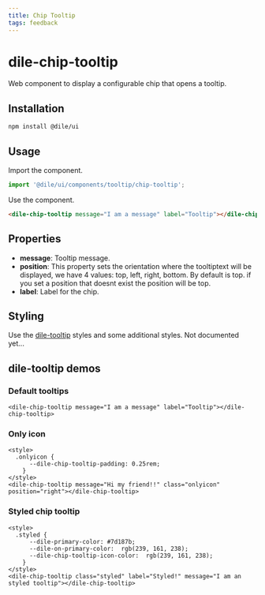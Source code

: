 ```yaml
---
title: Chip Tooltip
tags: feedback
---
```


# dile-chip-tooltip

Web component to display a configurable chip that opens a tooltip.

## Installation

```bash
npm install @dile/ui
```

## Usage

Import the component.

```javascript
import '@dile/ui/components/tooltip/chip-tooltip';
```

Use the component.

```html
<dile-chip-tooltip message="I am a message" label="Tooltip"></dile-chip-tooltip>
```

## Properties

- **message**: Tooltip message.
- **position**: This property sets the orientation where the tooltiptext will be displayed, we have 4 values: top, left, right, bottom. By default is top. if you set
a position that doesnt exist the position will be top.
- **label**: Label for the chip.

## Styling

Use the [dile-tooltip](/components/dile-tooltip/) styles and some additional styles. Not documented yet...

## dile-tooltip demos

### Default tooltips

```html:preview
<dile-chip-tooltip message="I am a message" label="Tooltip"></dile-chip-tooltip>
```

### Only icon

```html:preview
<style>
  .onlyicon {
      --dile-chip-tooltip-padding: 0.25rem;
    }
</style>
<dile-chip-tooltip message="Hi my friend!!" class="onlyicon" position="right"></dile-chip-tooltip>
```

### Styled chip tooltip

```html:preview
<style>
  .styled {
      --dile-primary-color: #7d187b; 
      --dile-on-primary-color:  rgb(239, 161, 238);
      --dile-chip-tooltip-icon-color:  rgb(239, 161, 238);
    }
</style>
<dile-chip-tooltip class="styled" label="Styled!" message="I am an styled tooltip"></dile-chip-tooltip>
```